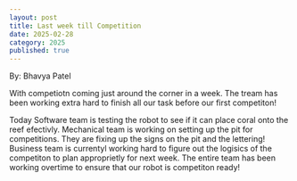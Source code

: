 ```yaml
---
layout: post
title: Last week till Competition
date: 2025-02-28
category: 2025
published: true
---
```

By: Bhavya Patel

With competiotn coming just around the corner in a week. The tream has been working extra hard to finish all our task before our first competiton!

Today Software team is testing the robot to see if it can place coral onto the reef efectivly. Mechanical team is working on setting up the pit for competitions. They are fixing up the signs on the pit and the lettering! Business team is currentyl working hard to figure out the logisics of the competiton to plan approprietly for next week. The entire team has been working overtime to ensure that our robot is competiton ready!
